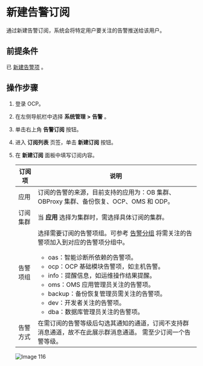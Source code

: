 新建告警订阅 
===========================

通过新建告警订阅，系统会将特定用户要关注的告警推送给该用户。

前提条件 
-------------------------

已 [新建告警项](../10.alert-management/2.create-an-alarm-item-1.md) 。

操作步骤 
-------------------------

1. 登录 OCP。

   

2. 在左侧导航栏中选择 **系统管理** **\>** **告警** 。

   

3. 单击右上角 **告警订阅** 按钮。

   

4. 进入 **订阅列表** 页签，单击 **新建订阅** 按钮。

   

5. 在 **新建订阅** 面板中填写订阅内容。

   

   | 订阅项  |                                                                                                                                                                                                                                         说明                                                                                                                                                                                                                                         |
   |------|------------------------------------------------------------------------------------------------------------------------------------------------------------------------------------------------------------------------------------------------------------------------------------------------------------------------------------------------------------------------------------------------------------------------------------------------------------------------------------|
   | 应用   | 订阅的告警的来源，目前支持的应用为：OB 集群、OBProxy 集群、备份恢复、OCP、OMS 和 ODP。                                                                                                                                                                                                                                                                                                                                                                                                                             |
   | 订阅集群 | 当 **应用** 选择为集群时，需选择具体订阅的集群。                                                                                                                                                                                                                                                                                                                                                                                                                                                        |
   | 告警项组 | 选择需要订阅的告警项组。可参考 [告警分组](../10.alert-management/7.alarm-group-1.md) 将需关注的告警项加入到对应的告警项分组中。 <ul><li>oas：智能诊断所依赖的告警项。</li><li> ocp：OCP 基础模块告警项，如主机告警。   </li><li>info：提醒信息，如运维操作结果提醒。  </li><li> oms：OMS 应用管理员关注的告警项。   </li><li> backup：备份恢复管理员需关注的告警项。   </li><li> dev：开发者关注的告警项。   </li><li> dba：数据库管理员关注的告警项。 </li></ul>   |
   | 告警方式 | 在需订阅的告警等级后勾选其通知的通道，订阅不支持群消息通道，故不在此展示群消息通道。 需至少订阅一个告警等级。                                                                                                                                                                                                                                                                                                                                                                                                            |

   

   ![Image 116](https://obbusiness-private.oss-cn-shanghai.aliyuncs.com/doc/img/ocp/%E6%96%B0%E5%BB%BA%E8%AE%A2%E9%98%85.png)
   




